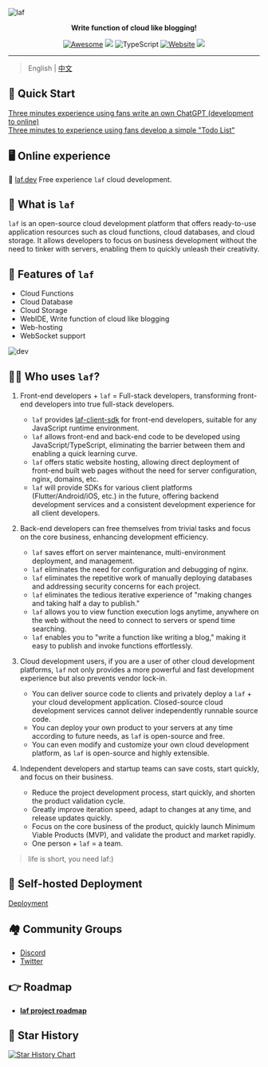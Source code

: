 ![laf](https://socialify.git.ci/labring/laf/image?description=1&descriptionEditable=%E5%83%8F%E5%86%99%E5%8D%9A%E5%AE%A2%E4%B8%80%E6%A0%B7%E5%86%99%E4%BB%A3%E7%A0%81%EF%BC%81&font=Inter&forks=1&language=1&name=1&owner=1&pattern=Circuit%20Board&stargazers=1&theme=Dark)

<div align="center">
  <p>
    <b>Write function of cloud like blogging!</b>
  </p>

  <p>
  
  [![Awesome](https://cdn.rawgit.com/sindresorhus/awesome/d7305f38d29fed78fa85652e3a63e154dd8e8829/media/badge.svg)](https://github.com/labring/laf)
  [![](https://img.shields.io/docker/pulls/lafyun/system-server)](https://hub.docker.com/r/lafyun/system-server)
  ![TypeScript](https://img.shields.io/badge/typescript-%23007ACC.svg?logo=typescript&logoColor=white)
  [![Website](https://img.shields.io/website?url=https%3A%2F%2Fdocs.lafyun.com&logo=Postwoman)](https://docs.lafyun.com/)
  <img src="https://img.shields.io/badge/%E5%BE%AE%E4%BF%A1%E7%BE%A4-2000%2B-brightgreen"></a>

  </p>
</div>

---

> English | [中文](README_cn.md)

## 🚀 Quick Start

[Three minutes experience using fans write an own ChatGPT (development to online)](https://icloudnative.io/posts/build-chatgpt-web-using-laf/)  
[Three minutes to experience using fans develop a simple "Todo List"](./docs/guide/quick-start/Todo.md)

## 🖥 Online experience

🎉 [laf.dev](https://laf.dev) Free experience ` laf ` cloud development.

## 👀 What is `laf`

`laf` is an open-source cloud development platform that offers ready-to-use application resources such as cloud functions, cloud databases, and cloud storage. It allows developers to focus on business development without the need to tinker with servers, enabling them to quickly unleash their creativity.

## 🎉 Features of `laf`

- Cloud Functions
- Cloud Database
- Cloud Storage
- WebIDE, Write function of cloud like blogging
- Web-hosting
- WebSocket support

![dev](https://sif268-laf-image.oss.laf.dev/dev.png)

## 👨‍💻 Who uses `laf`?

1. Front-end developers + `laf` = Full-stack developers, transforming front-end developers into true full-stack developers.

   - `laf` provides [laf-client-sdk](https://github.com/labring/laf/tree/main/packages/client-sdk) for front-end developers, suitable for any JavaScript runtime environment.
   - `laf` allows front-end and back-end code to be developed using JavaScript/TypeScript, eliminating the barrier between them and enabling a quick learning curve.
   - `laf` offers static website hosting, allowing direct deployment of front-end built web pages without the need for server configuration, nginx, domains, etc.
   - `laf` will provide SDKs for various client platforms (Flutter/Android/iOS, etc.) in the future, offering backend development services and a consistent development experience for all client developers.

2. Back-end developers can free themselves from trivial tasks and focus on the core business, enhancing development efficiency.

   - `laf` saves effort on server maintenance, multi-environment deployment, and management.
   - `laf` eliminates the need for configuration and debugging of nginx.
   - `laf` eliminates the repetitive work of manually deploying databases and addressing security concerns for each project.
   - `laf` eliminates the tedious iterative experience of "making changes and taking half a day to publish."
   - `laf` allows you to view function execution logs anytime, anywhere on the web without the need to connect to servers or spend time searching.
   - `laf` enables you to "write a function like writing a blog," making it easy to publish and invoke functions effortlessly.

3. Cloud development users, if you are a user of other cloud development platforms, `laf` not only provides a more powerful and fast development experience but also prevents vendor lock-in.

   - You can deliver source code to clients and privately deploy a `laf` + your cloud development application. Closed-source cloud development services cannot deliver independently runnable source code.
   - You can deploy your own product to your servers at any time according to future needs, as `laf` is open-source and free.
   - You can even modify and customize your own cloud development platform, as `laf` is open-source and highly extensible.

4. Independent developers and startup teams can save costs, start quickly, and focus on their business.

   - Reduce the project development process, start quickly, and shorten the product validation cycle.
   - Greatly improve iteration speed, adapt to changes at any time, and release updates quickly.
   - Focus on the core business of the product, quickly launch Minimum Viable Products (MVP), and validate the product and market rapidly.
   - One person + `laf` = a team.

> life is short, you need laf:)

## 🎉 Self-hosted Deployment

[Deployment](./deploy/README.md)

## 🏘️ Community Groups

- [Discord](https://discord.gg/uWZqAwwdvy)
- [Twitter](https://twitter.com/laf_dev)

## :point_right: Roadmap

- [**laf project roadmap**](https://github.com/orgs/labring/projects/5/views/1)

## 🌟 Star History

[![Star History Chart](https://api.star-history.com/svg?repos=labring/laf&type=Date)](https://star-history.com/#labring/laf&Date)
